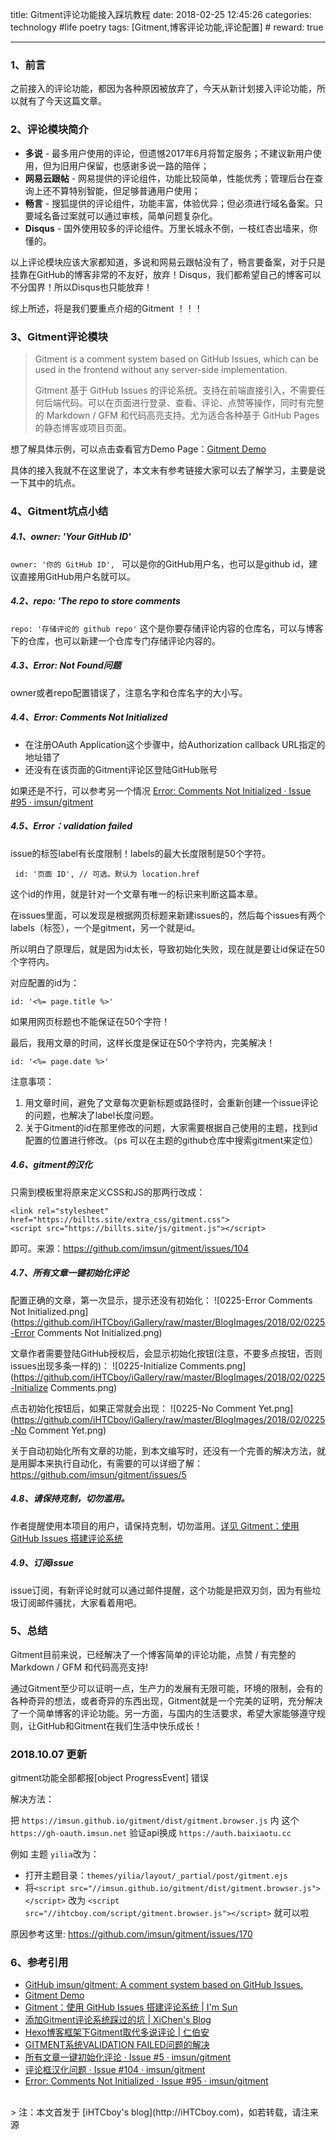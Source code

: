 title: Gitment评论功能接入踩坑教程
date: 2018-02-25 12:45:26
categories: technology #life poetry
tags: [Gitment,博客评论功能,评论配置]  # <!--more-->
reward: true

---

### 1、前言
之前接入的评论功能，都因为各种原因被放弃了，今天从新计划接入评论功能，所以就有了今天这篇文章。


### 2、评论模块简介

- **多说** - 最多用户使用的评论，但遗憾2017年6月将暂定服务；不建议新用户使用，但为旧用户保留，也感谢多说一路的陪伴；
- **网易云跟帖** - 网易提供的评论组件，功能比较简单，性能优秀；管理后台在查询上还不算特别智能，但足够普通用户使用；
- **畅言** - 搜狐提供的评论组件，功能丰富，体验优异；但必须进行域名备案。只要域名备过案就可以通过审核，简单问题复杂化。
- **Disqus** - 国外使用较多的评论组件。万里长城永不倒，一枝红杏出墙来，你懂的。

以上评论模块应该大家都知道，多说和网易云跟帖没有了，畅言要备案，对于只是挂靠在GitHub的博客非常的不友好，放弃！Disqus，我们都希望自己的博客可以不分国界！所以Disqus也只能放弃！

综上所述，将是我们要重点介绍的Gitment ！！！

<!--more-->

### 3、Gitment评论模块

>Gitment is a comment system based on GitHub Issues, which can be used in the frontend without any server-side implementation.
>
>Gitment 基于 GitHub Issues 的评论系统。支持在前端直接引入，不需要任何后端代码。可以在页面进行登录、查看、评论、点赞等操作，同时有完整的 Markdown / GFM 和代码高亮支持。尤为适合各种基于 GitHub Pages 的静态博客或项目页面。


想了解具体示例，可以点击查看官方Demo Page：[Gitment Demo](https://imsun.github.io/gitment/)

具体的接入我就不在这里说了，本文末有参考链接大家可以去了解学习，主要是说一下其中的坑点。

### 4、Gitment坑点小结
##### 4.1、owner: 'Your GitHub ID'
 `owner: '你的 GitHub ID', `
 可以是你的GitHub用户名，也可以是github id，建议直接用GitHub用户名就可以。

##### 4.2、repo: 'The repo to store comments
`repo: '存储评论的 github repo'`
这个是你要存储评论内容的仓库名，可以与博客下的仓库，也可以新建一个仓库专门存储评论内容的。

##### 4.3、Error: Not Found问题
owner或者repo配置错误了，注意名字和仓库名字的大小写。

##### 4.4、Error: Comments Not Initialized
- 在注册OAuth Application这个步骤中，给Authorization callback URL指定的地址错了
- 还没有在该页面的Gitment评论区登陆GitHub账号

如果还是不行，可以参考另一个情况 [Error: Comments Not Initialized · Issue #95 · imsun/gitment](https://github.com/imsun/gitment/issues/95)

##### 4.5、Error：validation failed
issue的标签label有长度限制！labels的最大长度限制是50个字符。

` id: '页面 ID', // 可选。默认为 location.href`

这个id的作用，就是针对一个文章有唯一的标识来判断这篇本章。

在issues里面，可以发现是根据网页标题来新建issues的，然后每个issues有两个labels（标签），一个是gitment，另一个就是id。

所以明白了原理后，就是因为id太长，导致初始化失败，现在就是要让id保证在50个字符内。

对应配置的id为：
```
id: '<%= page.title %>'
```
如果用网页标题也不能保证在50个字符！

最后，我用文章的时间，这样长度是保证在50个字符内，完美解决！
```
id: '<%= page.date %>'
```

注意事项：

1. 用文章时间，避免了文章每次更新标题或路径时，会重新创建一个issue评论的问题，也解决了label长度问题。
2. 关于Gitment的id在那里修改的问题，大家需要根据自己使用的主题，找到id配置的位置进行修改。（ps 可以在主题的github仓库中搜索gitment来定位）

##### 4.6、gitment的汉化
只需到模板里将原来定义CSS和JS的那两行改成：
```
<link rel="stylesheet" href="https://billts.site/extra_css/gitment.css">
<script src="https://billts.site/js/gitment.js"></script>
```

即可。来源：https://github.com/imsun/gitment/issues/104

##### 4.7、所有文章一键初始化评论
配置正确的文章，第一次显示，提示还没有初始化：
![0225-Error Comments Not Initialized.png](https://github.com/iHTCboy/iGallery/raw/master/BlogImages/2018/02/0225-Error Comments Not Initialized.png)

文章作者需要登陆GitHub授权后，会显示初始化按钮(注意，不要多点按钮，否则issues出现多条一样的)：
![0225-Initialize Comments.png](https://github.com/iHTCboy/iGallery/raw/master/BlogImages/2018/02/0225-Initialize Comments.png)

点击初始化按钮后，如果正常就会出现：
![0225-No Comment Yet.png](https://github.com/iHTCboy/iGallery/raw/master/BlogImages/2018/02/0225-No Comment Yet.png)

关于自动初始化所有文章的功能，到本文编写时，还没有一个完善的解决方法，就是用脚本来执行自动化，有需要的可以详细了解：https://github.com/imsun/gitment/issues/5

##### 4.8、请保持克制，切勿滥用。
作者提醒使用本项目的用户，请保持克制，切勿滥用。[详见 Gitment：使用 GitHub Issues 搭建评论系统](https://imsun.net/posts/gitment-introduction/)

##### 4.9、订阅issue
issue订阅，有新评论时就可以通过邮件提醒，这个功能是把双刃剑，因为有些垃圾订阅邮件骚扰，大家看着用吧。

### 5、总结
Gitment目前来说，已经解决了一个博客简单的评论功能，点赞 / 有完整的 Markdown / GFM 和代码高亮支持!

通过Gitment至少可以证明一点，生产力的发展有无限可能，环境的限制，会有的各种奇异的想法，或者奇异的东西出现，Gitment就是一个完美的证明，充分解决了一个简单博客的评论功能。另一方面，与国内的生活要求，希望大家能够遵守规则，让GitHub和Gitment在我们生活中快乐成长！


### 2018.10.07 更新

gitment功能全部都报[object ProgressEvent] 错误

解决方法：

把 `https://imsun.github.io/gitment/dist/gitment.browser.js` 内 这个 `https://gh-oauth.imsun.net` 验证api换成 `https://auth.baixiaotu.cc`


例如 主题 `yilia`改为：

- 打开主题目录：`themes/yilia/layout/_partial/post/gitment.ejs`
- 将`<script src="//imsun.github.io/gitment/dist/gitment.browser.js"></script>` 改为  `<script src="//ihtcboy.com/script/gitment.browser.js"></script>` 就可以啦

原因参考这里: https://github.com/imsun/gitment/issues/170 


### 6、参考引用


- [GitHub imsun/gitment: A comment system based on GitHub Issues.](https://github.com/imsun/gitment)
- [Gitment Demo](https://imsun.github.io/gitment/)
- [Gitment：使用 GitHub Issues 搭建评论系统 | I'm Sun](https://imsun.net/posts/gitment-introduction/)
- [添加Gitment评论系统踩过的坑 | XiChen's Blog](http://xichen.pub/2018/01/31/2018-01-31-gitment/)
- [Hexo博客框架下Gitment取代多说评论 | 仁伯安](https://zonghongyan.github.io/2017/06/29/201706292034/)
- [GITMENT系统VALIDATION FAILED问题的解决](http://www.xjdesyxx.top/2018/02/07/errsln/)
- [所有文章一键初始化评论 · Issue #5 · imsun/gitment](https://github.com/imsun/gitment/issues/5)
- [评论框汉化问题 · Issue #104 · imsun/gitment](https://github.com/imsun/gitment/issues/104)
- [Error: Comments Not Initialized · Issue #95 · imsun/gitment](https://github.com/imsun/gitment/issues/95)



<br>
> 注：本文首发于 [iHTCboy's blog](http://iHTCboy.com)，如若转载，请注来源

